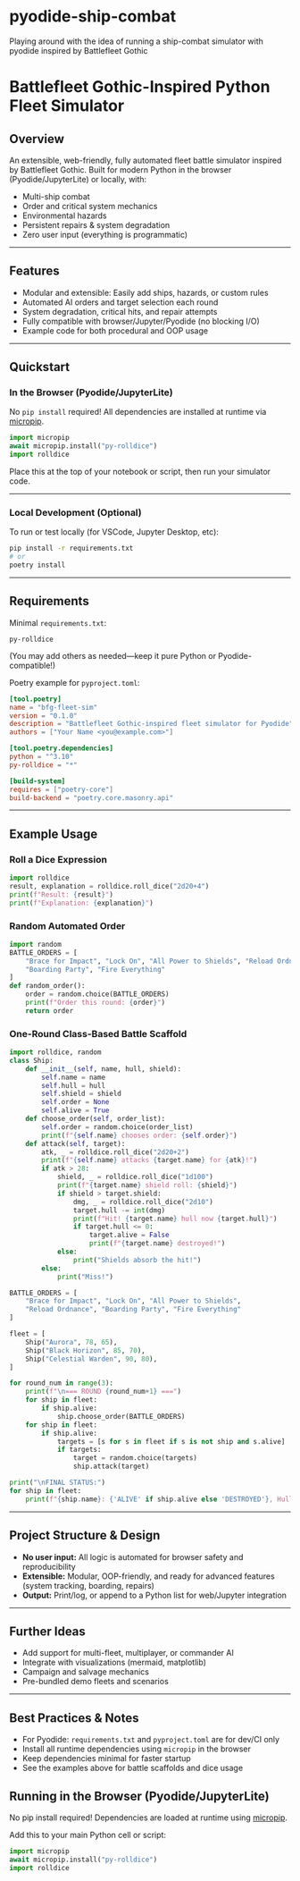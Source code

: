 # pyodide-ship-combat
Playing around with the idea of running a ship-combat simulator with pyodide inspired by Battlefleet Gothic



# Battlefleet Gothic-Inspired Python Fleet Simulator

## Overview

An extensible, web-friendly, fully automated fleet battle simulator inspired by Battlefleet Gothic. Built for modern Python in the browser (Pyodide/JupyterLite) or locally, with:

* Multi-ship combat
* Order and critical system mechanics
* Environmental hazards
* Persistent repairs & system degradation
* Zero user input (everything is programmatic)

---

## Features

* Modular and extensible: Easily add ships, hazards, or custom rules
* Automated AI orders and target selection each round
* System degradation, critical hits, and repair attempts
* Fully compatible with browser/Jupyter/Pyodide (no blocking I/O)
* Example code for both procedural and OOP usage

---

## Quickstart

### In the Browser (Pyodide/JupyterLite)

No `pip install` required! All dependencies are installed at runtime via [micropip](https://pyodide.org/en/stable/usage/packages-in-pyodide.html#installing-pure-python-wheels-using-micropip).

```python
import micropip
await micropip.install("py-rolldice")
import rolldice
```

Place this at the top of your notebook or script, then run your simulator code.

---

### Local Development (Optional)

To run or test locally (for VSCode, Jupyter Desktop, etc):

```sh
pip install -r requirements.txt
# or
poetry install
```

---

## Requirements

Minimal `requirements.txt`:

```
py-rolldice
```

(You may add others as needed—keep it pure Python or Pyodide-compatible!)

Poetry example for `pyproject.toml`:

```toml
[tool.poetry]
name = "bfg-fleet-sim"
version = "0.1.0"
description = "Battlefleet Gothic-inspired fleet simulator for Pyodide"
authors = ["Your Name <you@example.com>"]

[tool.poetry.dependencies]
python = "^3.10"
py-rolldice = "*"

[build-system]
requires = ["poetry-core"]
build-backend = "poetry.core.masonry.api"
```

---

## Example Usage

### Roll a Dice Expression

```python
import rolldice
result, explanation = rolldice.roll_dice("2d20+4")
print(f"Result: {result}")
print(f"Explanation: {explanation}")
```

### Random Automated Order

```python
import random
BATTLE_ORDERS = [
    "Brace for Impact", "Lock On", "All Power to Shields", "Reload Ordnance",
    "Boarding Party", "Fire Everything"
]
def random_order():
    order = random.choice(BATTLE_ORDERS)
    print(f"Order this round: {order}")
    return order
```

### One-Round Class-Based Battle Scaffold

```python
import rolldice, random
class Ship:
    def __init__(self, name, hull, shield):
        self.name = name
        self.hull = hull
        self.shield = shield
        self.order = None
        self.alive = True
    def choose_order(self, order_list):
        self.order = random.choice(order_list)
        print(f"{self.name} chooses order: {self.order}")
    def attack(self, target):
        atk, _ = rolldice.roll_dice("2d20+2")
        print(f"{self.name} attacks {target.name} for {atk}!")
        if atk > 28:
            shield, _ = rolldice.roll_dice("1d100")
            print(f"{target.name} shield roll: {shield}")
            if shield > target.shield:
                dmg, _ = rolldice.roll_dice("2d10")
                target.hull -= int(dmg)
                print(f"Hit! {target.name} hull now {target.hull}")
                if target.hull <= 0:
                    target.alive = False
                    print(f"{target.name} destroyed!")
            else:
                print("Shields absorb the hit!")
        else:
            print("Miss!")

BATTLE_ORDERS = [
    "Brace for Impact", "Lock On", "All Power to Shields",
    "Reload Ordnance", "Boarding Party", "Fire Everything"
]

fleet = [
    Ship("Aurora", 78, 65),
    Ship("Black Horizon", 85, 70),
    Ship("Celestial Warden", 90, 80),
]

for round_num in range(3):
    print(f"\n=== ROUND {round_num+1} ===")
    for ship in fleet:
        if ship.alive:
            ship.choose_order(BATTLE_ORDERS)
    for ship in fleet:
        if ship.alive:
            targets = [s for s in fleet if s is not ship and s.alive]
            if targets:
                target = random.choice(targets)
                ship.attack(target)

print("\nFINAL STATUS:")
for ship in fleet:
    print(f"{ship.name}: {'ALIVE' if ship.alive else 'DESTROYED'}, Hull: {ship.hull}")
```

---

## Project Structure & Design

* **No user input:** All logic is automated for browser safety and reproducibility
* **Extensible:** Modular, OOP-friendly, and ready for advanced features (system tracking, boarding, repairs)
* **Output:** Print/log, or append to a Python list for web/Jupyter integration

---

## Further Ideas

* Add support for multi-fleet, multiplayer, or commander AI
* Integrate with visualizations (mermaid, matplotlib)
* Campaign and salvage mechanics
* Pre-bundled demo fleets and scenarios

---

## Best Practices & Notes

* For Pyodide: `requirements.txt` and `pyproject.toml` are for dev/CI only
* Install all runtime dependencies using `micropip` in the browser
* Keep dependencies minimal for faster startup
* See the examples above for battle scaffolds and dice usage



## Running in the Browser (Pyodide/JupyterLite)
No pip install required! Dependencies are loaded at runtime using [micropip](https://pyodide.org/en/stable/usage/packages-in-pyodide.html#installing-pure-python-wheels-using-micropip).

Add this to your main Python cell or script:
```python
import micropip
await micropip.install("py-rolldice")
import rolldice
```

